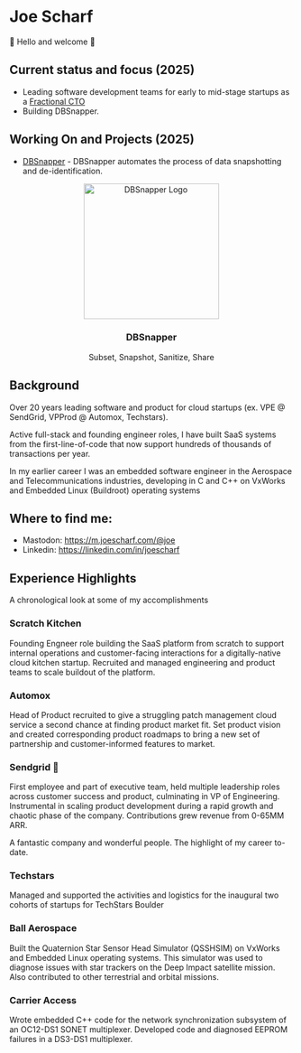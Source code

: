 # Joe Scharf

👋 Hello and welcome 👋

## Current status and focus (2025)
- Leading software development teams for early to mid-stage startups as a [Fractional CTO](https://fcto.io)
- Building DBSnapper.


## Working On and Projects (2025)
- [DBSnapper](https://dbsnapper.com) - DBSnapper automates the process of data snapshotting and de-identification.

<p align="center">
  <img alt="DBSnapper Logo" src="https://docs.dbsnapper.com/static/dbs-v2-launch-bg-wht.png?v=3&s=200" height="240" />
  <h3 align="center">DBSnapper</h3>
  <p align="center">Subset, Snapshot, Sanitize, Share</p>
</p>




## Background
Over 20 years leading software and product for cloud startups (ex. VPE @ SendGrid, VPProd @ Automox, Techstars).

Active full-stack and founding engineer roles, I have built SaaS systems from the first-line-of-code that now support hundreds of thousands of transactions per year.

In my earlier career I was an embedded software engineer in the Aerospace and Telecommunications industries, developing in C and C++ on VxWorks and Embedded Linux (Buildroot) operating systems

## Where to find me:
- Mastodon: https://m.joescharf.com/@joe
- Linkedin: https://linkedin.com/in/joescharf

## Experience Highlights
A chronological look at some of my accomplishments

### Scratch Kitchen
Founding Engneer role building the SaaS platform from scratch to support internal operations and customer-facing interactions for a digitally-native cloud kitchen startup. Recruited and managed engineering and product teams to scale buildout of the platform.

### Automox
Head of Product recruited to give a struggling patch management cloud service a second chance at finding product market fit. Set product vision and created corresponding product roadmaps to bring a new set of partnership and customer-informed features to market.

### Sendgrid 🚀
First employee and part of executive team, held multiple leadership roles across customer success and product, culminating in VP of Engineering. Instrumental in scaling product development during a rapid growth and chaotic phase of the company. Contributions grew revenue from 0-65MM ARR. 

A fantastic company and wonderful people. The highlight of my career to-date.

### Techstars
Managed and supported the activities and logistics for the inaugural two cohorts of startups for TechStars Boulder

### Ball Aerospace
Built the Quaternion Star Sensor Head Simulator (QSSHSIM) on VxWorks and Embedded Linux operating systems. This simulator was used to diagnose issues with star trackers on the Deep Impact satellite mission. Also contributed to other terrestrial and orbital missions.

### Carrier Access
Wrote embedded C++ code for the network synchronization subsystem of an OC12-DS1 SONET multiplexer. Developed code and diagnosed EEPROM failures in a DS3-DS1 multiplexer.
